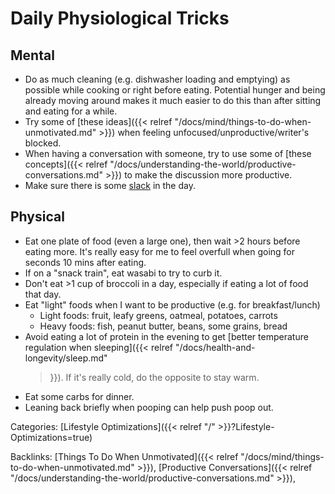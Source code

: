 # Daily Physiological Tricks

## Mental

 - Do as much cleaning (e.g. dishwasher loading and emptying) as possible while
   cooking or right before eating.
   Potential hunger and being already moving around makes it much easier to do
   this than after sitting and eating for a while.
 - Try some of [these ideas]({{< relref
   "/docs/mind/things-to-do-when-unmotivated.md" >}}) when feeling
   unfocused/unproductive/writer's blocked.
 - When having a conversation with someone, try to use some of [these concepts]({{< 
   relref "/docs/understanding-the-world/productive-conversations.md" >}})
   to make the discussion more productive.
 - Make sure there is some [slack](https://www.neelnanda.io/blog/38-slack) in
   the day.
   
## Physical

 - Eat one plate of food (even a large one), then wait >2 hours before eating
   more.
   It's really easy for me to feel overfull when going for seconds 10 mins after
   eating.
 - If on a "snack train", eat wasabi to try to curb it.
 - Don't eat >1 cup of broccoli in a day, especially if eating a lot of food
   that day.
 - Eat "light" foods when I want to be productive (e.g. for breakfast/lunch)
   - Light foods: fruit, leafy greens, oatmeal, potatoes, carrots
   - Heavy foods: fish, peanut butter, beans, some grains, bread
 - Avoid eating a lot of protein in the evening to get [better temperature
   regulation when sleeping]({{< relref "/docs/health-and-longevity/sleep.md"
   >}}).
   If it's really cold, do the opposite to stay warm.
 - Eat some carbs for dinner.
 - Leaning back briefly when pooping can help push poop out.


Categories: [Lifestyle Optimizations]({{< relref "/" >}}?Lifestyle-Optimizations=true)

Backlinks: [Things To Do When Unmotivated]({{< relref "/docs/mind/things-to-do-when-unmotivated.md" >}}), 
[Productive Conversations]({{< relref "/docs/understanding-the-world/productive-conversations.md" >}}), 

